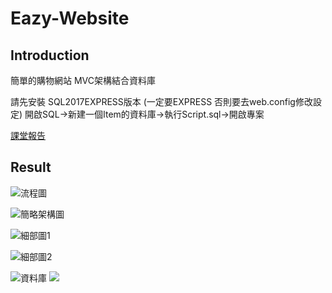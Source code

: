 # Eazy-Website
Introduction
--

簡單的購物網站 MVC架構結合資料庫

請先安裝 SQL2017EXPRESS版本 (一定要EXPRESS 否則要去web.config修改設定)
開啟SQL->新建一個Item的資料庫->執行Script.sql->開啟專案

[課堂報告](網指)


Result
--

![流程圖](https://github.com/silence0925/Eazy-Website/blob/master/img/%E6%B5%81%E7%A8%8B%E5%9C%96.jpg)

![簡略架構圖](https://github.com/silence0925/Eazy-Website/blob/master/img/%E6%9E%B6%E6%A7%8B%E5%9C%96(%E7%B0%A1%E7%95%A5).jpg)


![細部圖1](https://github.com/silence0925/Eazy-Website/blob/master/img/%E6%9E%B6%E6%A7%8B%E5%9C%96(%E7%B0%A1%E7%95%A5).jpg)

![細部圖2](https://github.com/silence0925/Eazy-Website/blob/master/img/%E6%9E%B6%E6%A7%8B%E5%9C%96(%E7%B4%B0%E9%83%A82).jpg)

![資料庫](https://github.com/silence0925/Eazy-Website/blob/master/img/%E8%B3%87%E6%96%99%E5%BA%AB1.jpg)
![](https://github.com/silence0925/Eazy-Website/blob/master/img/%E8%B3%87%E6%96%99%E5%BA%AB2.jpg)